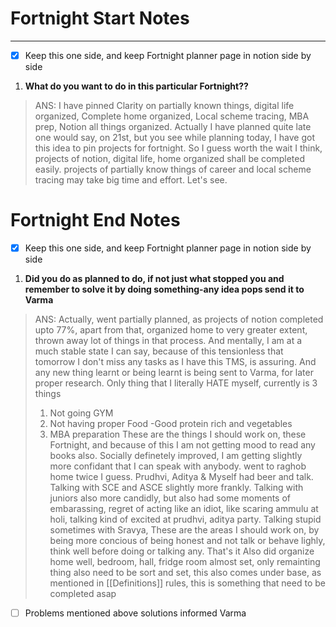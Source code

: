
# Fortnight Start Notes

---

- [x] Keep this one side, and keep Fortnight planner page in notion side by side

1. **What do you want to do in this particular Fortnight??**
> ANS: I have pinned Clarity on partially known things, digital life organized, Complete home organized, Local scheme tracing, MBA prep, Notion all things organized. 
> Actually I have planned quite late one would say, on 21st, but you see while planning today, I have got this idea to pin projects for fortnight. So I guess worth the wait
> I think, projects of notion, digital life, home organized shall be completed easily.
> projects of partially know things of career and local scheme tracing may take big time and effort. Let's see.


# Fortnight End Notes

- [x] Keep this one side, and keep Fortnight planner page in notion side by side

1. **Did you do as planned to do, if not just what stopped you and remember to solve it by doing something-any idea pops send it to Varma**

> ANS: Actually, went partially planned, as projects of notion completed upto 77%, apart from that, organized home to very greater extent, thrown away lot of things in that process.
>  And mentally, I am at a much stable state I can say, because of this tensionless that tomorrow I don't miss any tasks as I have this TMS, is assuring. And any new thing learnt or being learnt is being sent to Varma, for later proper research.
>  Only thing that I literally HATE myself, currently is 3 things
> 	 1. Not going GYM
> 	 2. Not having proper Food -Good protein rich and vegetables
> 	 3. MBA preparation
> These are the things I should work on, these Fortnight, and because of this I am not getting mood to read any books also.
> Socially definetely improved, I am getting slightly more confidant that I can speak with anybody. went to raghob home twice I guess. Prudhvi, Aditya & Myself had beer and talk. Talking with SCE and ASCE slightly more frankly. Talking with juniors also more candidly, but also had some moments of embarassing, regret of acting like an idiot, like scaring ammulu at holi, talking kind of excited at prudhvi, aditya party. Talking stupid sometimes with Sravya, These are the areas I should work on, by being more concious of being honest and not talk or behave lighly, think well before doing or talking any.
> That's it
> Also did organize home well, bedroom, hall, fridge room almost set, only remainting thing also need to be sort and set, this also comes under base, as mentioned in  [[Definitions]] rules, this is something that need to be completed asap
> 

- [ ] Problems mentioned above solutions informed Varma

